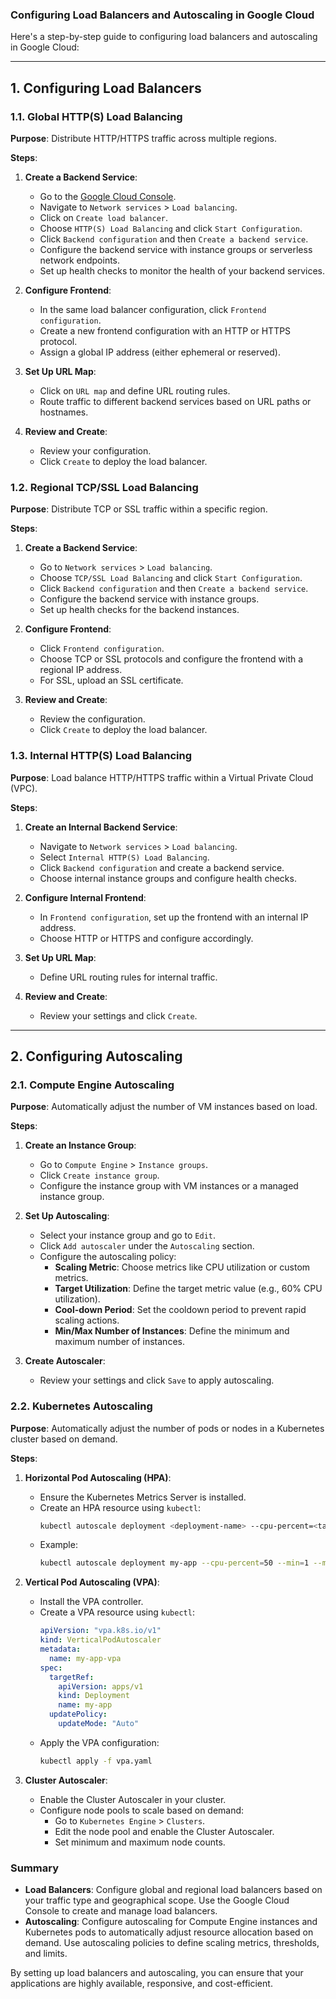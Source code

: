 ### **Configuring Load Balancers and Autoscaling in Google Cloud**

Here's a step-by-step guide to configuring load balancers and autoscaling in Google Cloud:

---

## **1. Configuring Load Balancers**

### **1.1. Global HTTP(S) Load Balancing**

**Purpose**: Distribute HTTP/HTTPS traffic across multiple regions.

**Steps**:

1. **Create a Backend Service**:
   - Go to the [Google Cloud Console](https://console.cloud.google.com/).
   - Navigate to `Network services` > `Load balancing`.
   - Click on `Create load balancer`.
   - Choose `HTTP(S) Load Balancing` and click `Start Configuration`.
   - Click `Backend configuration` and then `Create a backend service`.
   - Configure the backend service with instance groups or serverless network endpoints.
   - Set up health checks to monitor the health of your backend services.

2. **Configure Frontend**:
   - In the same load balancer configuration, click `Frontend configuration`.
   - Create a new frontend configuration with an HTTP or HTTPS protocol.
   - Assign a global IP address (either ephemeral or reserved).

3. **Set Up URL Map**:
   - Click on `URL map` and define URL routing rules.
   - Route traffic to different backend services based on URL paths or hostnames.

4. **Review and Create**:
   - Review your configuration.
   - Click `Create` to deploy the load balancer.

### **1.2. Regional TCP/SSL Load Balancing**

**Purpose**: Distribute TCP or SSL traffic within a specific region.

**Steps**:

1. **Create a Backend Service**:
   - Go to `Network services` > `Load balancing`.
   - Choose `TCP/SSL Load Balancing` and click `Start Configuration`.
   - Click `Backend configuration` and then `Create a backend service`.
   - Configure the backend service with instance groups.
   - Set up health checks for the backend instances.

2. **Configure Frontend**:
   - Click `Frontend configuration`.
   - Choose TCP or SSL protocols and configure the frontend with a regional IP address.
   - For SSL, upload an SSL certificate.

3. **Review and Create**:
   - Review the configuration.
   - Click `Create` to deploy the load balancer.

### **1.3. Internal HTTP(S) Load Balancing**

**Purpose**: Load balance HTTP/HTTPS traffic within a Virtual Private Cloud (VPC).

**Steps**:

1. **Create an Internal Backend Service**:
   - Navigate to `Network services` > `Load balancing`.
   - Select `Internal HTTP(S) Load Balancing`.
   - Click `Backend configuration` and create a backend service.
   - Choose internal instance groups and configure health checks.

2. **Configure Internal Frontend**:
   - In `Frontend configuration`, set up the frontend with an internal IP address.
   - Choose HTTP or HTTPS and configure accordingly.

3. **Set Up URL Map**:
   - Define URL routing rules for internal traffic.

4. **Review and Create**:
   - Review your settings and click `Create`.

---

## **2. Configuring Autoscaling**

### **2.1. Compute Engine Autoscaling**

**Purpose**: Automatically adjust the number of VM instances based on load.

**Steps**:

1. **Create an Instance Group**:
   - Go to `Compute Engine` > `Instance groups`.
   - Click `Create instance group`.
   - Configure the instance group with VM instances or a managed instance group.

2. **Set Up Autoscaling**:
   - Select your instance group and go to `Edit`.
   - Click `Add autoscaler` under the `Autoscaling` section.
   - Configure the autoscaling policy:
     - **Scaling Metric**: Choose metrics like CPU utilization or custom metrics.
     - **Target Utilization**: Define the target metric value (e.g., 60% CPU utilization).
     - **Cool-down Period**: Set the cooldown period to prevent rapid scaling actions.
     - **Min/Max Number of Instances**: Define the minimum and maximum number of instances.

3. **Create Autoscaler**:
   - Review your settings and click `Save` to apply autoscaling.

### **2.2. Kubernetes Autoscaling**

**Purpose**: Automatically adjust the number of pods or nodes in a Kubernetes cluster based on demand.

**Steps**:

1. **Horizontal Pod Autoscaling (HPA)**:
   - Ensure the Kubernetes Metrics Server is installed.
   - Create an HPA resource using `kubectl`:
     ```bash
     kubectl autoscale deployment <deployment-name> --cpu-percent=<target-cpu-utilization> --min=<min-replicas> --max=<max-replicas>
     ```
   - Example:
     ```bash
     kubectl autoscale deployment my-app --cpu-percent=50 --min=1 --max=10
     ```

2. **Vertical Pod Autoscaling (VPA)**:
   - Install the VPA controller.
   - Create a VPA resource using `kubectl`:
     ```yaml
     apiVersion: "vpa.k8s.io/v1"
     kind: VerticalPodAutoscaler
     metadata:
       name: my-app-vpa
     spec:
       targetRef:
         apiVersion: apps/v1
         kind: Deployment
         name: my-app
       updatePolicy:
         updateMode: "Auto"
     ```
   - Apply the VPA configuration:
     ```bash
     kubectl apply -f vpa.yaml
     ```

3. **Cluster Autoscaler**:
   - Enable the Cluster Autoscaler in your cluster.
   - Configure node pools to scale based on demand:
     - Go to `Kubernetes Engine` > `Clusters`.
     - Edit the node pool and enable the Cluster Autoscaler.
     - Set minimum and maximum node counts.

### **Summary**

- **Load Balancers**: Configure global and regional load balancers based on your traffic type and geographical scope. Use the Google Cloud Console to create and manage load balancers.
- **Autoscaling**: Configure autoscaling for Compute Engine instances and Kubernetes pods to automatically adjust resource allocation based on demand. Use autoscaling policies to define scaling metrics, thresholds, and limits.

By setting up load balancers and autoscaling, you can ensure that your applications are highly available, responsive, and cost-efficient.